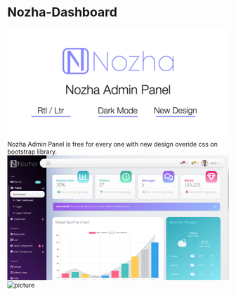 # Nozha-Dashboard
![picture](img/banner.jpg)
Nozha Admin Panel is free for every one with new design overide css on bootstrap library.
![picture](img/screen.jpg)![picture](img/screen_fa.jpg)
